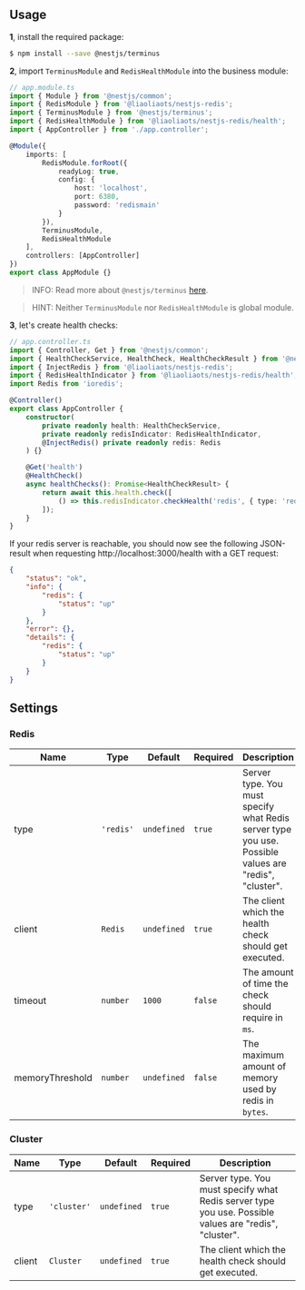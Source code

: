 ## Usage

**1**, install the required package:

```sh
$ npm install --save @nestjs/terminus
```

**2**, import `TerminusModule` and `RedisHealthModule` into the business module:

```ts
// app.module.ts
import { Module } from '@nestjs/common';
import { RedisModule } from '@liaoliaots/nestjs-redis';
import { TerminusModule } from '@nestjs/terminus';
import { RedisHealthModule } from '@liaoliaots/nestjs-redis/health';
import { AppController } from './app.controller';

@Module({
    imports: [
        RedisModule.forRoot({
            readyLog: true,
            config: {
                host: 'localhost',
                port: 6380,
                password: 'redismain'
            }
        }),
        TerminusModule,
        RedisHealthModule
    ],
    controllers: [AppController]
})
export class AppModule {}
```

> INFO: Read more about `@nestjs/terminus` [here](https://docs.nestjs.com/recipes/terminus).

> HINT: Neither `TerminusModule` nor `RedisHealthModule` is global module.

**3**, let's create health checks:

```ts
// app.controller.ts
import { Controller, Get } from '@nestjs/common';
import { HealthCheckService, HealthCheck, HealthCheckResult } from '@nestjs/terminus';
import { InjectRedis } from '@liaoliaots/nestjs-redis';
import { RedisHealthIndicator } from '@liaoliaots/nestjs-redis/health';
import Redis from 'ioredis';

@Controller()
export class AppController {
    constructor(
        private readonly health: HealthCheckService,
        private readonly redisIndicator: RedisHealthIndicator,
        @InjectRedis() private readonly redis: Redis
    ) {}

    @Get('health')
    @HealthCheck()
    async healthChecks(): Promise<HealthCheckResult> {
        return await this.health.check([
            () => this.redisIndicator.checkHealth('redis', { type: 'redis', client: this.redis, timeout: 500 })
        ]);
    }
}
```

If your redis server is reachable, you should now see the following JSON-result when requesting http://localhost:3000/health with a GET request:

```json
{
    "status": "ok",
    "info": {
        "redis": {
            "status": "up"
        }
    },
    "error": {},
    "details": {
        "redis": {
            "status": "up"
        }
    }
}
```

## Settings

### Redis

| Name            | Type      | Default     | Required | Description                                                                                           |
| --------------- | --------- | ----------- | -------- | ----------------------------------------------------------------------------------------------------- |
| type            | `'redis'` | `undefined` | `true`   | Server type. You must specify what Redis server type you use. Possible values are "redis", "cluster". |
| client          | `Redis`   | `undefined` | `true`   | The client which the health check should get executed.                                                |
| timeout         | `number`  | `1000`      | `false`  | The amount of time the check should require in `ms`.                                                  |
| memoryThreshold | `number`  | `undefined` | `false`  | The maximum amount of memory used by redis in `bytes`.                                                |

### Cluster

| Name   | Type        | Default     | Required | Description                                                                                           |
| ------ | ----------- | ----------- | -------- | ----------------------------------------------------------------------------------------------------- |
| type   | `'cluster'` | `undefined` | `true`   | Server type. You must specify what Redis server type you use. Possible values are "redis", "cluster". |
| client | `Cluster`   | `undefined` | `true`   | The client which the health check should get executed.                                                |
